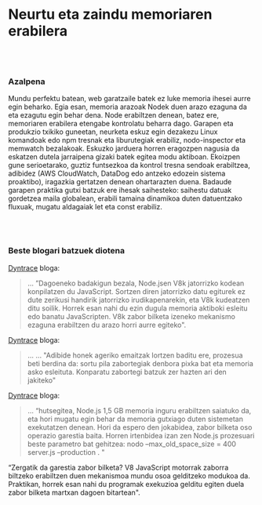 # Neurtu eta zaindu memoriaren erabilera

<br/><br/>

### Azalpena

Mundu perfektu batean, web garatzaile batek ez luke memoria ihesei aurre egin beharko. Egia esan, memoria arazoak Nodek duen arazo ezaguna da eta ezagutu egin behar dena. Node erabiltzen denean, batez ere, memoriaren erabilera etengabe kontrolatu beharra dago. Garapen eta produkzio txikiko guneetan, neurketa eskuz egin dezakezu Linux komandoak edo npm tresnak eta liburutegiak erabiliz, nodo-inspector eta memwatch bezalakoak. Eskuzko jarduera horren eragozpen nagusia da eskatzen dutela jarraipena gizaki batek egitea modu aktiboan. Ekoizpen gune serioetarako, guztiz funtsezkoa da kontrol tresna sendoak erabiltzea, adibidez (AWS CloudWatch, DataDog edo antzeko edozein sistema proaktibo), iragazkia gertatzen denean ohartarazten duena. Badaude garapen praktika gutxi batzuk ere ihesak saihesteko: saihestu datuak gordetzea maila globalean, erabili tamaina dinamikoa duten datuentzako fluxuak, mugatu aldagaiak let eta const erabiliz.

<br/><br/>

### Beste blogari batzuek diotena

[Dyntrace](http://apmblog.dynatrace.com/) bloga:

> ... ”Dagoeneko badakigun bezala, Node.jsen V8k jatorrizko kodean konpilatzen du JavaScript. Sortzen diren jatorrizko datu egiturek ez dute zerikusi handirik jatorrizko irudikapenarekin, eta V8k kudeatzen ditu soilik. Horrek esan nahi du ezin dugula memoria aktiboki esleitu edo banatu JavaScripten. V8k zabor bilketa izeneko mekanismo ezaguna erabiltzen du arazo horri aurre egiteko".

[Dyntrace](http://blog.argteam.com/coding/hardening-node-js-for-production-part-2-using-nginx-to-avoid-node-js-load) bloga:

> ... ... "Adibide honek ageriko emaitzak lortzen baditu ere, prozesua beti berdina da: sortu pila zabortegiak denbora pixka bat eta memoria asko esleituta. Konparatu zabortegi batzuk zer hazten ari den jakiteko"

[Dyntrace](http://blog.argteam.com/coding/hardening-node-js-for-production-part-2-using-nginx-to-avoid-node-js-load) bloga:

> ... “hutsegitea, Node.js 1,5 GB memoria inguru erabiltzen saiatuko da, eta hori mugatu egin behar da memoria gutxiago duten sistemetan exekutatzen denean. Hori da espero den jokabidea, zabor bilketa oso operazio garestia baita. Horren irtenbidea izan zen Node.js prozesuari beste parametro bat gehitzea: nodo –max_old_space_size = 400 server.js –production . "

“Zergatik da garestia zabor bilketa? V8 JavaScript motorrak zaborra biltzeko erabiltzen duen mekanismoa mundu osoa gelditzeko modukoa da. Praktikan, horrek esan nahi du programak exekuzioa gelditu egiten duela zabor bilketa martxan dagoen bitartean".
